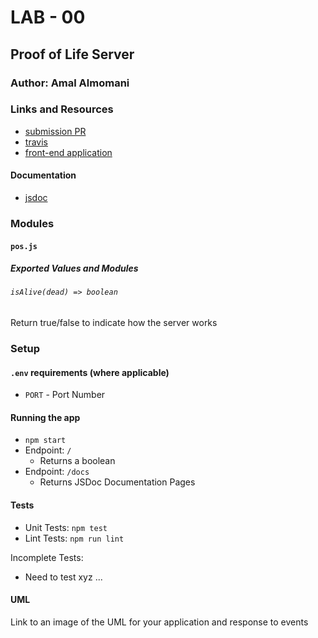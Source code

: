 # LAB - 00

## Proof of Life Server

### Author: Amal Almomani

### Links and Resources

- [submission PR](https://github.com/amal-401-advanced-javascript/lab-00/pull/1)
- [travis](https://travis-ci.com/github/amal-401-advanced-javascript/lab-00)
- [front-end application](https://amal-lab-00.herokuapp.com/) 

#### Documentation
- [jsdoc](https://amal-lab-00.herokuapp.com/docs/)


### Modules
#### `pos.js`
##### Exported Values and Modules


###### `isAlive(dead) => boolean`
Return true/false to indicate how the server works

### Setup

#### `.env` requirements (where applicable)
- `PORT` - Port Number

#### Running the app 
- `npm start`
- Endpoint: `/`
  - Returns a boolean
- Endpoint: `/docs`
  - Returns JSDoc Documentation Pages


#### Tests

- Unit Tests: `npm test`
- Lint Tests: `npm run lint`

Incomplete Tests:

- Need to test xyz ...

#### UML

Link to an image of the UML for your application and response to events